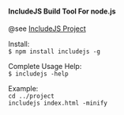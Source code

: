 <h4>IncludeJS Build Tool For node.js</h4>

<p>@see <a href='http://tenbits.github.com/CompoJS/#includeBuilder'>IncludeJS Project</a>

<p>
<div>Install:</div>
<code>$ npm install includejs -g</code>
</p>
<p>
<div>Complete Usage Help:</div>
<code>$ includejs -help</code>
</p>
<p>
<div>Example:</div>
<code>cd ../project </code><br/>
<code>includejs index.html -minify</code>


</p>